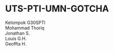 # UTS-PTI-UMN-GOTCHA
Kelompok G30SPTI<br>
Mohammad Thoriq<br>
Jonathan S.<br>
Louis G.H.<br>
Geoffta H.<br>

